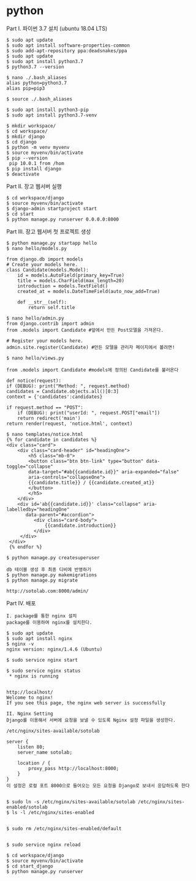 # python



Part I. 파이썬 3.7 설치 (ubuntu 18.04 LTS)

    $ sudo apt update
    $ sudo apt install software-properties-common
    $ sudo add-apt-repository ppa:deadsnakes/ppa
    $ sudo apt update
    $ sudo apt install python3.7
    $ python3.7 --version

    $ nano ./.bash_aliases 
    alias python=python3.7
    alias pip=pip3

    $ source ./.bash_aliases

    $ sudo apt install python3-pip
    $ sudo apt install python3.7-venv

    $ mkdir workspace/
    $ cd workspace/
    $ mkdir django
    $ cd django
    $ python -m venv myvenv
    $ source myvenv/bin/activate
    $ pip --version
     pip 10.0.1 from /hom
    $ pip install django
    $ deactivate


Part II. 장고 웹서버 실행

    $ cd workspace/django
    $ source myvenv/bin/activate
    $ django-admin startproject start
    $ cd start
    $ python manage.py runserver 0.0.0.0:8000

Part III. 장고 웹서버 첫 프로젝트 생성

    $ python manage.py startapp hello
    $ nano hello/models.py
    
    from django.db import models
    # Create your models here.
    class Candidate(models.Model):
    	id = models.AutoField(primary_key=True)
    	title = models.CharField(max_length=20)
    	introduction = models.TextField()
    	created_at = models.DateTimeField(auto_now_add=True)

    	def __str__(self):
        	return self.title
        
    $ nano hello/admin.py    
    from django.contrib import admin
    from .models import Candidate #앞에서 만든 Post모델을 가져온다.
    
    # Register your models here. 
    admin.site.register(Candidate) #만든 모델을 관리자 페이지에서 볼려면!   
    
    $ nano hello/views.py
    
    from .models import Candidate #models에 정의된 Candidate를 불러온다
    
    def notice(request):
	if (DEBUG): print("Method: ", request.method)
	candidates = Candidate.objects.all()[0:3]
	context = {'candidates':candidates}
    
	if request.method == "POST":
		if (DEBUG): print("userId: ", request.POST["email"])	
		return redirect('main')
	return render(request, 'notice.html', context)
    
    $ nano templates/notice.html
    {% for candidate in candidates %}
    <div class="card">
        <div class="card-header" id="headingOne">
            <h5 class="mb-0">
            <button class="btn btn-link" type="button" data-toggle="collapse"
            data-target="#ab{{candidate.id}}" aria-expanded="false"
            aria-controls="collapseOne">
            {{candidate.title}} / {{candidate.created_at}}
            </button>
            </h5>
        </div>
        <div id='ab{{candidate.id}}' class="collapse" aria-labelledby="headingOne"
           data-parent="#accordion">
              <div class="card-body">
                  {{candidate.introduction}}
              </div>
         </div>
     </div>
     {% endfor %}
    
    $ python manage.py createsuperuser
    
    db 테이블 생성 후 최종 디비에 반영하기    
    $ python manage.py makemigrations
    $ python manage.py migrate

    http://sotolab.com:8000/admin/

Part IV. 배포

    I. package를 통한 nginx 설치
    package를 이용하여 nginx를 설치한다.

    $ sudo apt update
    $ sudo apt install nginx
    $ nginx -v
    nginx version: nginx/1.4.6 (Ubuntu)

    $ sudo service nginx start

    $ sudo service nginx status
     * nginx is running


    http://localhost/
    Welcome to nginx!
    If you see this page, the nginx web server is successfully

    II. Nginx Setting
    Django를 이용해서 서버에 요청을 보낼 수 있도록 Nginx 설정 파일을 생성한다.

    /etc/nginx/sites-available/sotolab

    server {
        listen 80;
        server_name sotolab;

        location / {
            proxy_pass http://localhost:8000;
        }
    }
    이 설정은 로컬 포트 8000으로 들어오는 모든 요청을 Django로 보내서 응답하도록 한다


    $ sudo ln -s /etc/nginx/sites-available/sotolab /etc/nginx/sites-enabled/sotolab
    $ ls -l /etc/nginx/sites-enabled


    $ sudo rm /etc/nginx/sites-enabled/default


    $ sudo service nginx reload

    $ cd workspace/django
    $ source myvenv/bin/activate
    $ cd start_django
    $ python manage.py runserver


    
    
    


